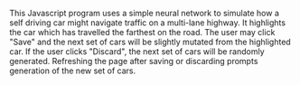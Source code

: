 This Javascript program uses a simple neural network to simulate how a self driving car might navigate traffic on a multi-lane highway. It highlights the car which has travelled the farthest on the road. The user may click "Save" and the next set of cars will be slightly mutated from the highlighted car. If the user clicks "Discard", the next set of cars will be randomly generated. Refreshing the page after saving or discarding prompts generation of the new set of cars.
